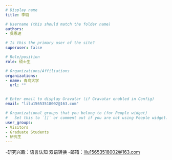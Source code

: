 ```yaml
---
# Display name
title: 李璐

# Username (this should match the folder name)
authors:
- 吳恩達

# Is this the primary user of the site?
superuser: false

# Role/position
role: 硕士生

# Organizations/Affiliations
organizations:
- name: 青岛大学
  url: ""


# Enter email to display Gravatar (if Gravatar enabled in Config)
email: "lilu15653518002@163.com"

# Organizational groups that you belong to (for People widget)
#   Set this to `[]` or comment out if you are not using People widget.
user_groups:
- Visitors
- Graduate Students
- 研究生
---
```


-研究兴趣：语言认知  双语转换
-邮箱：lilu15653518002@163.com
